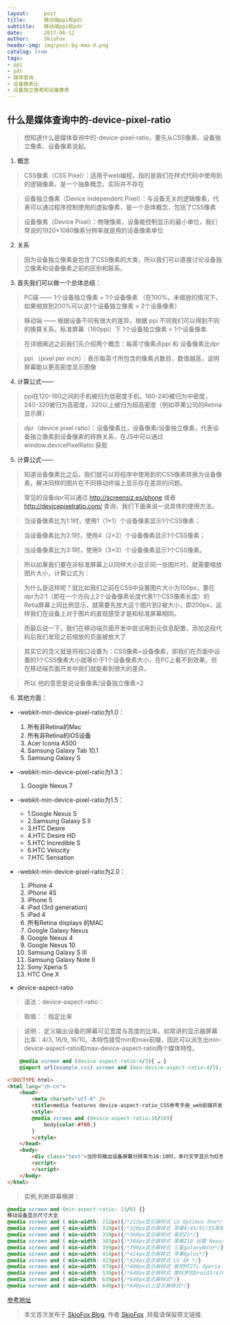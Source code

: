 ```yaml
---
layout:     post
title:      移动端ppi和pdr
subtitle:   移动端ppi和pdr
date:       2017-06-12
author:     SkioFox
header-img: img/post-bg-mma-0.png
catalog: true
tags:
- ppi
- pdr
- 媒体查询
- 设备像素比
- 设备独立像素和设备像素
---
```

## 什么是媒体查询中的-device-pixel-ratio
> 想知道什么是媒体查询中的-device-pixel-ratio，要先从CSS像素、设备独立像素、设备像素说起。
1. 概念
> CSS像素（CSS Pixel）：适用于web编程，指的是我们在样式代码中使用到的逻辑像素，是一个抽象概念，实际并不存在

> 设备独立像素（Device Independent Pixel）：与设备无关的逻辑像素，代表可以通过程序控制使用的虚拟像素，是一个总体概念，包括了CSS像素

> 设备像素（Device Pixel）：物理像素，设备能控制显示的最小单位，我们常说的1920×1080像素分辨率就是用的设备像素单位

2. 关系
> 因为设备独立像素是包含了CSS像素的大类，所以我们可以直接讨论设备独立像素和设备像素之前的区别和联系。

3. 首先我们可以做一个总体总结：

> PC端 —— 1个设备独立像素 = 1个设备像素 （在100%，未缩放的情况下，如果缩放到200%可以说1个设备独立像素 = 2个设备像素）

> 移动端 —— 根据设备不同有很大的差异，根据 ppi 不同我们可以得到不同的换算关系，标准屏幕（160ppi）下 1个设备独立像素 = 1个设备像素

> 在详细阐述之前我们先介绍两个概念：每英寸像素点ppi 和 设备像素比dpr

> ppi （pixel per inch）：表示每英寸所包含的像素点数目，数值越高，说明屏幕能以更高密度显示图像

4. 计算公式——

> ppi在120-160之间的手机被归为低密度手机，160-240被归为中密度，240-320被归为高密度，320以上被归为超高密度（例如苹果公司的Retina显示屏）

> dpr（device pixel ratio）：设备像素比，设备像素/设备独立像素，代表设备独立像素到设备像素的转换关系，在JS中可以通过 window.devicePixelRatio 获取

5. 计算公式——

> 知道设备像素比之后，我们就可以将程序中使用到的CSS像素转换为设备像素，解决同样的图片在不同移动终端上显示存在差异的问题。

> 常见的设备dpr可以通过 http://screensiz.es/phone 或者 http://devicepixelratio.com/ 查询，我们下面来说一说具体的使用方法。

> 当设备像素比为1:1时，使用1（1×1）个设备像素显示1个CSS像素；

> 当设备像素比为2:1时，使用4（2×2）个设备像素显示1个CSS像素；

> 当设备像素比为3:1时，使用9（3×3）个设备像素显示1个CSS像素。


> 所以如果我们要在非标准屏幕上以同样大小显示同一张图片时，就需要缩放图片大小，计算公式为：

> 为什么是这样呢？就比如我们之前在CSS中设置图片大小为100px，要在dpr为2:1（即在一个方向上2个设备像素长度代表1个CSS像素长度）的Retia屏幕上同比例显示，就需要先放大这个图片到2被大小，即200px，这样我们在设备上对于图片的直观感受才是和标准屏幕相同。

> 而最后说一下，我们在移动端页面开发中尝试用到元信息配置，添加这段代码后我们发现之前缩放的页面被放大了

> 其实它的含义就是将视口设置为：CSS像素=设备像素，即我们在页面中设置的1个CSS像素大小就等价于1个设备像素大小，在PC上看不到效果，但在移动端页面开发中我们就能看到很大的差异。

> 所以 他的意思是说设备像素/设备独立像素=2

6. 其他方面：

- -webkit-min-device-pixel-ratio为1.0：

    1. 所有非Retina的Mac
    2. 所有非Retina的iOS设备
    3. Acer Iconia A500
    4. Samsung Galaxy Tab 10.1
    5. Samsung Galaxy S

- -webkit-min-device-pixel-ratio为1.3：

    1. Google Nexus 7

- -webkit-min-device-pixel-ratio为1.5：

    - 1.Google Nexus S
    - 2.Samsung Galaxy S II
    - 3.HTC Desire
    - 4.HTC Desire HD
    - 5.HTC Incredible S
    - 6.HTC Velocity
    - 7.HTC Sensation

- -webkit-min-device-pixel-ratio为2.0：

    1. iPhone 4
    2. iPhone 4S
    3. iPhone 5
    4. iPad (3rd generation)
    5. iPad 4
    6. 所有Retina displays 的MAC
    7. Google Galaxy Nexus
    8. Google Nexus 4
    9. Google Nexus 10
    10. Samsung Galaxy S III
    11. Samsung Galaxy Note II
    12. Sony Xperia S
    13. HTC One X  
- device-aspect-ratio

> 语法：device-aspect-ratio：<ratio>

> 取值：<ratio>：指定比率

> 说明： 定义输出设备的屏幕可见宽度与高度的比率。如常讲的显示器屏幕比率：4/3, 16/9, 16/10。本特性接受min和max前缀，因此可以派生出min-device-aspect-ratio和max-device-aspect-ratio两个媒体特性。
```css
    @media screen and (device-aspect-ratio:4/3){ … }
    @import url(example.css) screen and (min-device-aspect-ratio:4/3);
```
```html
<!DOCTYPE html>
<html lang="zh-cn">
    <head>
        <meta charset="utf-8" />
        <title>media features device-aspect-ratio_CSS参考手册_web前端开发参考手册系列</title>
        <style>
        @media screen and (device-aspect-ratio:16/10){
            body{color:#f00;}
        }
        </style>
    </head>
    <body>
        <div class="test">当你将输出设备屏幕分辨率为16:10时，本行文字显示为红色</div>
        <script>
        </script>
    </body>
</html>

```
> 实例,判断屏幕横屏：
```css
@media screen and (min-aspect-ratio: 13/8) {}
移动设备显示尺寸大全
@media screen and ( min-width: 212px){/*213px显示屏样式 LG Optimus One*/}
@media screen and ( min-width: 319px){/*320px显示屏样式 苹果4/4S/5C/5S黑莓Z30 */}
@media screen and ( min-width: 359px){/*360px显示屏样式 索尼Z1*/}
@media screen and ( min-width: 383px){/*384px显示屏样式 黑莓Z10 谷歌 Nexus 6 LG Optimus G*/}
@media screen and ( min-width: 399px){/*399px显示屏样式 三星galaxyNote*/}
@media screen and ( min-width: 414px){/*414px显示屏样式 苹果6plus*/}
@media screen and ( min-width: 423px){/*424px显示屏样式 LG 4X */}
@media screen and ( min-width: 479px){/*480px显示屏样式 索尼MT27i Xperia sola*/}
@media screen and ( min-width: 539px){/*640px显示屏样式 摩托罗拉Droid3/4/Razr Atrix 4g*/}
@media screen and ( min-width: 639px){/*640px显示屏样式*/}
@media screen and ( min-width: 640px){/*640px以上显示屏样式*/}
```
[参考地址](http://www.w3cplus.com/content/css3-media-queries)

> 本文首次发布于 [SkioFox Blog](http://blog.skiofox.top), 作者 [SkioFox](https://github.com/LoverFancy/) ,转载请保留原文链接.